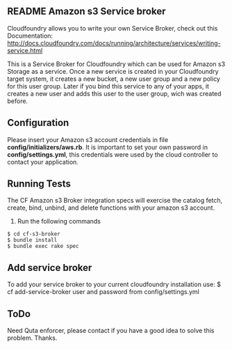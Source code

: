 ## README Amazon s3 Service broker

Cloudfoundry allows you to write your own Service Broker, check out this Documentation:
http://docs.cloudfoundry.com/docs/running/architecture/services/writing-service.html

This is a Service Broker for Cloudfoundry which can be used for Amazon s3 Storage as a service.
Once a new service is created in your Cloudfoundry target system, it creates a new bucket, a new user group 
and a new policy for this user group.
Later if you bind this service to any of your apps, it creates a new user and adds this user to the user
group, wich was created before.

## Configuration 
Please insert your Amazon s3 account credentials in file <b>config/initializers/aws.rb</b>.
It is important to set your own password in <b>config/settings.yml</b>, this credentials were used by the cloud controller to contact your application.

## Running Tests

The CF Amazon s3 Broker integration specs will exercise the catalog fetch, create, bind, unbind, and delete functions with your amazon s3 account.

1. Run the following commands

```
$ cd cf-s3-broker
$ bundle install
$ bundle exec rake spec
```

## Add service broker
To add your service broker to your current cloudfoundry installation use:
$ cf add-service-broker
  user and password from config/settings.yml
  
## ToDo
Need Quta enforcer, please contact if you have a good idea to solve this problem.
Thanks.